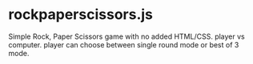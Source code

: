 # rockpaperscissors.js
Simple Rock, Paper Scissors game with no added HTML/CSS. player vs computer. player can choose between single round mode or best of 3 mode.
